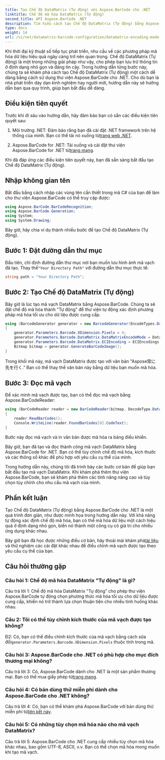 ```yaml
---
title: Tạo Chế độ DataMatrix (Tự động) với Aspose.BarCode cho .NET
linktitle: Chế độ mã hóa DataMatrix (Tự động)
second_title: API Aspose.BarCode .NET
description: Tìm hiểu cách tạo Chế độ DataMatrix (Tự động) bằng Aspose.BarCode cho .NET. Hướng dẫn từng bước này bao gồm mọi thứ từ điều kiện tiên quyết đến đọc mã vạch.
type: docs
weight: 14
url: /vi/net/datamatrix-barcode-configuration/datamatrix-encoding-mode-auto/
---
```

Khi thời đại kỹ thuật số tiếp tục phát triển, nhu cầu về các phương pháp mã hóa dữ liệu hiệu quả ngày càng trở nên quan trọng. Chế độ DataMatrix (Tự động) là một trong những giải pháp như vậy, cho phép bạn lưu trữ thông tin ở định dạng nhỏ gọn và đáng tin cậy. Trong hướng dẫn từng bước này, chúng ta sẽ khám phá cách tạo Chế độ DataMatrix (Tự động) một cách dễ dàng bằng cách sử dụng thư viện Aspose.BarCode cho .NET. Cho dù bạn là nhà phát triển dày dạn kinh nghiệm hay người mới, hướng dẫn này sẽ hướng dẫn bạn qua quy trình, giúp bạn bắt đầu dễ dàng.

## Điều kiện tiên quyết

Trước khi đi sâu vào hướng dẫn, hãy đảm bảo bạn có sẵn các điều kiện tiên quyết sau:

1.  Môi trường .NET: Đảm bảo rằng bạn đã cài đặt .NET framework trên hệ thống của mình. Bạn có thể tải nó xuống từ[trang web .NET](https://dotnet.microsoft.com/download/dotnet).

2.  Aspose.BarCode for .NET: Tải xuống và cài đặt thư viện Aspose.BarCode for .NET từ[trang mạng](https://releases.aspose.com/barcode/net/).

Khi đã đáp ứng các điều kiện tiên quyết này, bạn đã sẵn sàng bắt đầu tạo Chế độ DataMatrix (Tự động).

## Nhập không gian tên

Bắt đầu bằng cách nhập các vùng tên cần thiết trong mã C# của bạn để làm cho thư viện Aspose.BarCode có thể truy cập được:

```csharp
using Aspose.BarCode.BarCodeRecognition;
using Aspose.BarCode.Generation;
using System;
using System.Drawing;
```

Bây giờ, hãy chia ví dụ thành nhiều bước để tạo Chế độ DataMatrix (Tự động).

## Bước 1: Đặt đường dẫn thư mục

 Đầu tiên, chỉ định đường dẫn thư mục nơi bạn muốn lưu hình ảnh mã vạch đã tạo. Thay thế`"Your Directory Path"` với đường dẫn thư mục thực tế:

```csharp
string path = "Your Directory Path";
```

## Bước 2: Tạo Chế độ DataMatrix (Tự động)

Bây giờ là lúc tạo mã vạch DataMatrix bằng Aspose.BarCode. Chúng ta sẽ đặt chế độ mã hóa thành "Tự động" để thư viện tự động xác định phương pháp mã hóa tối ưu cho dữ liệu được cung cấp.

```csharp
using (BarcodeGenerator generator = new BarcodeGenerator(EncodeTypes.DataMatrix, "Aspose常に先を行く"))
{
    generator.Parameters.Barcode.XDimension.Pixels = 4;
    generator.Parameters.Barcode.DataMatrix.DataMatrixEncodeMode = DataMatrixEncodeMode.Auto;
    generator.Parameters.Barcode.DataMatrix.ECIEncoding = ECIEncodings.UTF8;
    Bitmap bitmap = generator.GenerateBarCodeImage();
}
```

Trong khối mã này, mã vạch DataMatrix được tạo với văn bản "Aspose常に先を行く." Bạn có thể thay thế văn bản này bằng dữ liệu bạn muốn mã hóa.

## Bước 3: Đọc mã vạch

Để xác minh mã vạch được tạo, bạn có thể đọc mã vạch bằng Aspose.BarCodeReader:

```csharp
using (BarCodeReader reader = new BarCodeReader(bitmap, DecodeType.DataMatrix))
{
    reader.ReadBarCodes();
    Console.WriteLine(reader.FoundBarCodes[0].CodeText);
}
```

Bước này đọc mã vạch và in văn bản được mã hóa ra bảng điều khiển.

Bây giờ, bạn đã tạo và đọc thành công mã vạch DataMatrix bằng Aspose.BarCode for .NET. Bạn có thể tùy chỉnh chế độ mã hóa, kích thước và các thông số khác để phù hợp với yêu cầu cụ thể của mình.

Trong hướng dẫn này, chúng tôi đã trình bày các bước cơ bản để giúp bạn bắt đầu tạo mã vạch DataMatrix. Khi khám phá thêm thư viện Aspose.BarCode, bạn sẽ khám phá thêm các tính năng nâng cao và tùy chọn tùy chỉnh cho nhu cầu mã vạch của mình.

## Phần kết luận

Tạo Chế độ DataMatrix (Tự động) bằng Aspose.BarCode cho .NET là một quá trình đơn giản, như được minh họa trong hướng dẫn này. Với khả năng tự động xác định chế độ mã hóa, bạn có thể mã hóa dữ liệu một cách hiệu quả ở định dạng nhỏ gọn, biến nó thành một công cụ có giá trị cho nhiều ứng dụng khác nhau.

 Bây giờ bạn đã học được những điều cơ bản, hãy thoải mái khám phá[tài liệu](https://reference.aspose.com/barcode/net/) và thử nghiệm các cài đặt khác nhau để điều chỉnh mã vạch được tạo theo yêu cầu cụ thể của bạn.

## Câu hỏi thường gặp

### Câu hỏi 1: Chế độ mã hóa DataMatrix "Tự động" là gì?

Câu trả lời 1: Chế độ mã hóa DataMatrix "Tự động" cho phép thư viện Aspose.BarCode tự động chọn phương thức mã hóa tối ưu cho dữ liệu được cung cấp, khiến nó trở thành lựa chọn thuận tiện cho nhiều tình huống khác nhau.

### Câu 2: Tôi có thể tùy chỉnh kích thước của mã vạch được tạo không?

 Đ2: Có, bạn có thể điều chỉnh kích thước của mã vạch bằng cách sửa đổi`generator.Parameters.Barcode.XDimension.Pixels` thuộc tính trong mã.

### Câu hỏi 3: Aspose.BarCode cho .NET có phù hợp cho mục đích thương mại không?

 Câu trả lời 3: Có, Aspose.BarCode dành cho .NET là một sản phẩm thương mại. Bạn có thể mua giấy phép từ[trang mạng](https://purchase.aspose.com/buy).

### Câu hỏi 4: Có bản dùng thử miễn phí dành cho Aspose.BarCode cho .NET không?

 Câu trả lời 4: Có, bạn có thể khám phá Aspose.BarCode với bản dùng thử miễn phí từ[liên kết này](https://releases.aspose.com/).

### Câu hỏi 5: Có những tùy chọn mã hóa nào cho mã vạch DataMatrix?

Câu trả lời 5: Aspose.BarCode cho .NET cung cấp nhiều tùy chọn mã hóa khác nhau, bao gồm UTF-8, ASCII, v.v. Bạn có thể chọn mã hóa mong muốn khi tạo mã vạch.